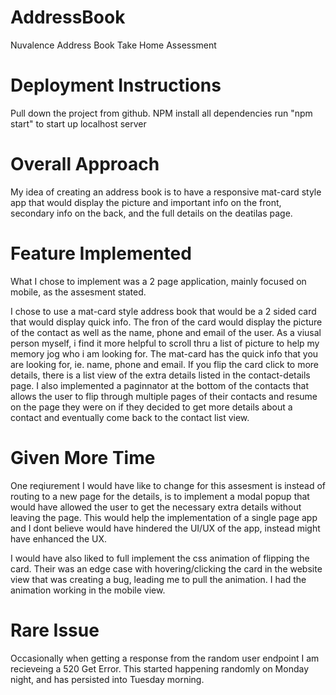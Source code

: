 # AddressBook
 Nuvalence Address Book Take Home Assessment

# Deployment Instructions
Pull down the project from github. 
NPM install all dependencies
run "npm start" to start up localhost server

# Overall Approach
My idea of creating an address book is to have a responsive mat-card style app that would display the picture and important info on the front, secondary info on the back, and the full details on the deatilas page.

# Feature Implemented
What I chose to implement was a 2 page application, mainly focused on mobile, as the assesment stated.

I chose to use a mat-card style address book that would be a 2 sided card that would display quick info. The fron of the card would display the picture of the contact as well as the name, phone and email of the user. As a viusal person myself, i find it more helpful to scroll thru a list of picture to help my memory jog who i am looking for. The mat-card has the quick info that you are looking for, ie. name, phone and email. If you flip the card click to more details, there is a list view of the extra details listed in the contact-details page. I also implemented a paginnator at the bottom of the contacts that allows the user to flip through multiple pages of their contacts and resume on the page they were on if they decided to get more details about a contact and eventually come back to the contact list view. 

# Given More Time
One reqiurement I would have like to change for this assesment is instead of routing to a new page for the details, is to implement a modal popup that would have allowed the user to get the necessary extra details without leaving the page. This would help the implementation of a single page app and I dont believe would have hindered the UI/UX of the app, instead might have enhanced the UX. 

I would have also liked to full implement the css animation of flipping the card. Their was an edge case with hovering/clicking the card in the website view that was creating a bug, leading me to pull the animation. I had the animation working in the mobile view. 



# Rare Issue
Occasionally when getting a response from the random user endpoint I am recieveing a 520 Get Error. This started happening randomly on Monday night, and has persisted into Tuesday morning.